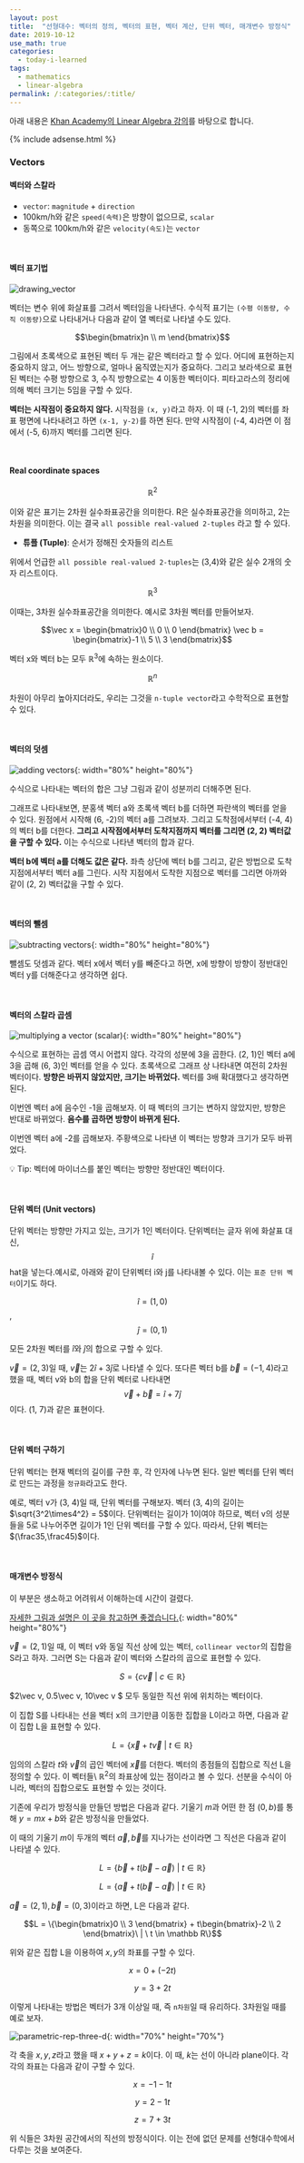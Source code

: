 ```yaml
---
layout: post
title:  "선형대수: 벡터의 정의, 벡터의 표현, 벡터 계산, 단위 벡터, 매개변수 방정식"
date: 2019-10-12
use_math: true
categories:
  - today-i-learned
tags:
  - mathematics
  - linear-algebra
permalink: /:categories/:title/
---
```

아래 내용은 [Khan Academy의 Linear Algebra 강의](https://www.khanacademy.org/math/linear-algebra)를 바탕으로 합니다.

{% include adsense.html %}

### Vectors
#### 벡터와 스칼라
* `vector`: `magnitude` + `direction`
* 100km/h와 같은 `speed(속력)`은 방향이 없으므로, `scalar`
* 동쪽으로 100km/h와 같은 `velocity(속도)`는 `vector`

<br/>

#### 벡터 표기법
 ![drawing_vector](/assets/images/drawing_vector.png)

벡터는 변수 위에 화살표를 그려서 벡터임을 나타낸다. 수식적 표기는 `(수평 이동량, 수직 이동량)`으로 나타내거나 다음과 같이 열 벡터로 나타낼 수도 있다.

$$\begin{bmatrix}n \\ m \end{bmatrix}$$

그림에서 초록색으로 표현된 벡터 두 개는 같은 벡터라고 할 수 있다. 어디에 표현하는지 중요하지 않고, 어느 방향으로, 얼마나 움직였는지가 중요하다. 그리고 보라색으로 표현된 벡터는 수평 방향으로 3, 수직 방향으로는 4 이동한 벡터이다. 피타고라스의 정리에 의해 벡터 크기는 5임을 구할 수 있다.

**벡터는 시작점이 중요하지 않다.** 시작점을 `(x, y)`라고 하자. 이 때 (-1, 2)의 벡터를 좌표 평면에 나타내려고 하면 `(x-1, y-2)`를 하면 된다. 만약 시작점이 (-4, 4)라면 이 점에서 (-5, 6)까지 벡터를 그리면 된다.

<br/>

#### Real coordinate spaces

 $${\mathbb R^2}$$

 이와 같은 표기는 2차원 실수좌표공간을 의미한다. R은 실수좌표공간을 의미하고, 2는 차원을 의미한다. 이는 결국 `all possible real-valued 2-tuples` 라고 할 수 있다.

 * **튜플 (Tuple)**: 순서가 정해진 숫자들의 리스트

위에서 언급한 `all possible real-valued 2-tuples`는 (3,4)와 같은 실수 2개의 숫자 리스트이다.

$${\mathbb R^3}$$

이때는, 3차원 실수좌표공간을 의미한다. 예시로 3차원 벡터를 만들어보자.

$$\vec x = \begin{bmatrix}0 \\ 0 \\ 0 \end{bmatrix} \vec b = \begin{bmatrix}-1 \\ 5 \\ 3 \end{bmatrix}$$

벡터 x와 벡터 b는 모두 ${\mathbb R^3}$에 속하는 원소이다.

$${\mathbb R^n}$$

차원이 아무리 높아지더라도, 우리는 그것을 `n-tuple vector`라고 수학적으로 표현할 수 있다.

<br/>

#### 벡터의 덧셈
![adding vectors](/assets/images/adding%20vectors.png){: width="80%" height="80%"}

수식으로 나타내는 벡터의 합은 그냥 그림과 같이 성분끼리 더해주면 된다.

그래프로 나타내보면, 분홍색 벡터 a와 초록색 벡터 b를 더하면 파란색의 벡터를 얻을 수 있다. 원점에서 시작해 (6, -2)의 벡터 a를 그려보자. 그리고 도착점에서부터 (-4, 4)의 벡터 b를 더한다. **그리고 시작점에서부터 도착지점까지 벡터를 그리면 (2, 2) 벡터값을 구할 수 있다.** 이는 수식으로 나타낸 벡터의 합과 같다.

**벡터 b에 벡터 a를 더해도 값은 같다.** 좌측 상단에 벡터 b를 그리고, 같은 방법으로 도착 지점에서부터 벡터 a를 그린다. 시작 지점에서 도착한 지점으로 벡터를 그리면 아까와 같이 (2, 2) 벡터값을 구할 수 있다.

<br/>

#### 벡터의 뺄셈
![subtracting vectors](/assets/images/subtracting%20vectors.png){: width="80%" height="80%"}

뺄셈도 덧셈과 같다. 벡터 x에서 벡터 y를
빼준다고 하면, x에 방향이 방향이 정반대인 벡터 y를 더해준다고 생각하면 쉽다.

<br/>

#### 벡터의 스칼라 곱셈
![multiplying a vector (scalar)](/assets/images/multiplying%20a%20vector%20(scalar).png){: width="80%" height="80%"}

수식으로 표현하는 곱셈 역시 어렵지 않다. 각각의 성분에 3을 곱한다. (2, 1)인 벡터 a에 3을 곱해 (6, 3)인 벡터를 얻을 수 있다. 초록색으로 그래프 상 나타내면 여전히 2차원 벡터이다. **방향은 바뀌지 않았지만, 크기는 바뀌었다.** 벡터를 3배 확대했다고 생각하면 된다.

이번엔 벡터 a에 음수인 -1을 곱해보자. 이 때 벡터의 크기는 변하지 않았지만, 방향은 반대로 바뀌었다. **음수를 곱하면 방향이 바뀌게 된다.**

이번엔 벡터 a에 -2를 곱해보자. 주황색으로 나타낸 이 벡터는 방향과 크기가 모두 바뀌었다.

💡 Tip: 벡터에 마이너스를 붙인 벡터는 방향만 정반대인 벡터이다.

<br/>

#### 단위 벡터 (Unit vectors)
단위 벡터는 방향만 가지고 있는, 크기가 1인 벡터이다. 단위벡터는 글자 위에 화살표 대신, $$\hat i$$ hat을 넣는다.예시로, 아래와 같이 단위벡터 i와 j를 나타내볼 수 있다. 이는 `표준 단위 벡터`이기도 하다.

$$\hat i = (1,0)$$, $$\hat j = (0,1)$$

모든 2차원 벡터를 $\hat i$와 $\hat j$의 합으로 구할 수 있다.

$\vec v = (2, 3)$일 때, $\vec v$는 $2\hat i+3\hat j$로 나타낼 수 있다.
또다른 벡터 b를 $\vec b = (-1, 4)$라고 했을 때, 벡터 v와 b의 합을 단위 벡터로 나타내면 $$\vec v+\vec b = \hat i+7\hat j$$이다. (1, 7)과 같은 표현이다.

<br/>

#### 단위 벡터 구하기
단위 벡터는 현재 벡터의 길이를 구한 후, 각 인자에 나누면 된다. 일반 벡터를 단위 벡터로 만드는 과정을 `정규화`라고도 한다.

예로, 벡터 v가 (3, 4)일 때, 단위 벡터를 구해보자. 벡터 (3, 4)의 길이는 $\sqrt{3^2\times4^2} = 5$이다. 단위벡터는 길이가 1이여야 하므로, 벡터 v의 성분들을 5로 나누어주면 길이가 1인 단위 벡터를 구할 수 있다. 따라서, 단위 벡터는 $(\frac35,\frac45)$이다.

<br/>

#### 매개변수 방정식
이 부분은 생소하고 어려워서 이해하는데 시간이 걸렸다.

[자세한 그림과 설명은 이 곳을 참고하면 좋겠습니다.](https://hwauni.tistory.com/entry/Parametric-representations-of-lines){: width="80%" height="80%"}

$\vec v = (2,1)$일 때, 이 벡터 v와 동일 직선 상에 있는 벡터, `collinear vector`의 집합을 S라고 하자. 그러면 S는 다음과 같이 벡터와 스칼라의 곱으로 표현할 수 있다.

$$S = \{c\vec v  \ | \ c \in \mathbb R\}$$

$2\vec v, 0.5\vec v, 10\vec v $ 모두 동일한 직선 위에 위치하는 벡터이다.

이 집합 S를 나타내는 선을 벡터 x의 크기만큼 이동한 집합을 L이라고 하면, 다음과 같이 집합 L을 표현할 수 있다.

$$L = \{\vec x + t\vec v \ | \ t \in \mathbb R\}$$

임의의 스칼라 $t$와 $\vec v$의 곱인 벡터에 $\vec x$를 더한다. 벡터의 종점들의 집합으로 직선 L을 정의할 수 있다. 이 벡터들\ $\mathbb R ^2$의 좌표상에 있는 점이라고 볼 수 있다. 선분을 수식이 아니라, 벡터의 집합으로도 표현할 수 있는 것이다.

기존에 우리가 방정식을 만들던 방법은 다음과 같다. 기울기 $m$과 어떤 한 점 $(0,b)$를 통해 $y=mx+b$와 같은 방정식을 만들었다.

이 때의 기울기 $m$이 두개의 벡터 $\vec a, \vec b$를 지나가는 선이라면 그 직선은 다음과 같이 나타낼 수 있다.

$$L = \{\vec b + t(\vec b-\vec a) \ | \ t \in \mathbb R\}$$

$$L = \{\vec a + t(\vec b-\vec a) \ | \ t \in \mathbb R\}$$

$\vec a=(2,1), \vec b=(0,3)$이라고 하면, L은 다음과 같다.

$$L = \{\begin{bmatrix}0 \\ 3 \end{bmatrix} + t\begin{bmatrix}-2 \\ 2 \end{bmatrix}\ | \ t \in \mathbb R\}$$

위와 같은 집합 L을 이용하여 $x,y$의 좌표를 구할 수 있다.

$$x = 0 + (-2t)$$

$$y = 3+2t$$

이렇게 나타내는 방법은 벡터가 3개 이상일 때, 즉 `n차원`일 때 유리하다. 3차원일 때를 예로 보자.

![parametric-rep-three-d](/assets/images/parametric-rep-three-d.png){: width="70%" height="70%"}

각 축을 $x, y, z$라고 했을 때 $x+y+z=k$이다. 이 때, $k$는 선이 아니라 plane이다. 각각의 좌표는 다음과 같이 구할 수 있다.

$$x=-1-1t$$

$$y=2-1t$$

$$z=7+3t$$

위 식들은 3차원 공간에서의 직선의 방정식이다. 이는 전에 없던 문제를 선형대수학에서 다루는 것을 보여준다.
